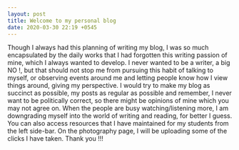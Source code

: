 ```yaml
---
layout: post
title: Welcome to my personal blog
date: 2020-03-30 22:19 +0545
---
```

Though I always had this planning of writing my blog, I was so much encapsulated by the daily works that I had forgotten this writing passion of mine, which I always wanted to develop. I never wanted to be a writer, a big NO !, but that should not stop me from pursuing this habit of talking to myself, or observing events around me and letting people know how I view things around, giving my perspective. I would try to make my blog as succinct as possible, my posts as regular as possible and remember, I never want to be politically correct, so there might be opinions of mine which you may not agree on. When the people are busy watching/listening more, I am downgrading myself into the world of writing and reading, for better I guess. You can also access resources that I have maintained for my students from the left side-bar. On the photography page, I will be uploading some of the clicks I have taken. 
Thank you !!!


